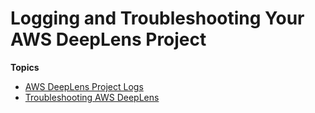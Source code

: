 # Logging and Troubleshooting Your AWS DeepLens Project<a name="deeplens-logging-and-troubleshooting"></a>

**Topics**
+ [AWS DeepLens Project Logs](deeplens-logging.md)
+ [Troubleshooting AWS DeepLens](troubleshooting-guide.md)